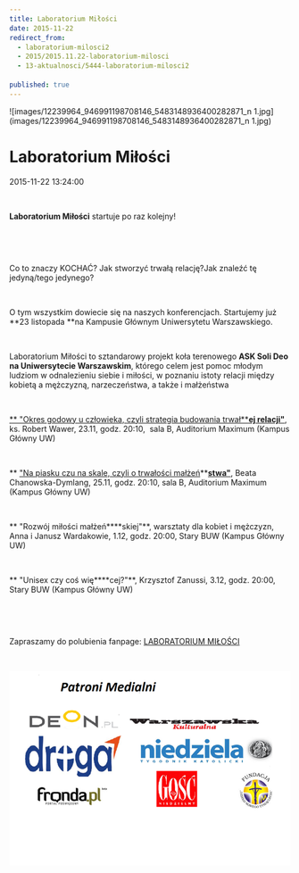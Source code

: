 ```yaml
---
title: Laboratorium Miłości
date: 2015-11-22
redirect_from: 
  - laboratorium-milosci2
  - 2015/2015.11.22-laboratorium-milosci
  - 13-aktualnosci/5444-laboratorium-milosci2

published: true
---
```



![images/12239964_946991198708146_5483148936400282871_n 1.jpg](images/12239964_946991198708146_5483148936400282871_n 1.jpg)

# Laboratorium Miłości

<time>2015-11-22 13:24:00</time>


 




**Laboratorium Mi****ł****o****ś****ci** startuje po raz kolejny! 


 


 


Co to znaczy KOCHAĆ? Jak stworzyć trwałą relację?Jak znaleźć tę jedyną/tego jedynego?


 


O tym wszystkim dowiecie się na naszych konferencjach. Startujemy już **23 listopada **na Kampusie Głównym Uniwersytetu Warszawskiego.


 


<!--{{intro-break}}-->


Laboratorium Miłości to sztandarowy projekt koła terenowego **ASK Soli Deo na Uniwersytecie Warszawskim**, którego celem jest pomoc młodym ludziom w odnalezieniu siebie i miłości, w poznaniu istoty relacji między kobietą a mężczyzną, narzeczeństwa, a także i małżeństwa


 


[** "Okres godowy u człowieka, czyli strategia budowania trwał**](https://www.facebook.com/events/175119946170971/)[**ej relacji"**](https://www.facebook.com/events/175119946170971/), ks. Robert Wawer, 23.11, godz. 20:10,  sala B, Auditorium Maximum (Kampus Główny UW)


 


** ["Na piasku czu na skale, czyli o trwa](https://www.facebook.com/events/179797552369009/)[łości małżeń](https://www.facebook.com/events/179797552369009/)**[**stwa"**](https://www.facebook.com/events/179797552369009/), Beata Chanowska-Dymlang, 25.11, godz. 20:10, sala B, Auditorium Maximum (Kampus Główny UW)


 


** "Rozwój miłości małżeń****skiej"**, warsztaty dla kobiet i mężczyzn, Anna i Janusz Wardakowie, 1.12, godz. 20:00, Stary BUW (Kampus Główny UW)


 


** "Unisex czy coś wię****cej?"**, Krzysztof Zanussi, 3.12, godz. 20:00, Stary BUW (Kampus Główny UW)


 


 


Zapraszamy do polubienia fanpage: [LABORATORIUM MIŁOŚCI](https://www.facebook.com/lovelaboratory/)[](https://www.facebook.com/lovelaboratory)
[](https://www.facebook.com/lovelaboratory)


 

![/assets/posts/2015/2015-11-22-laboratorium-milosci/12238022_1625414664386969_1070698582675452884_o.png](/assets/posts/2015/2015-11-22-laboratorium-milosci/12238022_1625414664386969_1070698582675452884_o.png)


<!--{{json:{"created_date":"2015-11-22 13:24:00","publish_down":"0000-00-00 00:00:00","id":"5444"}}}-->